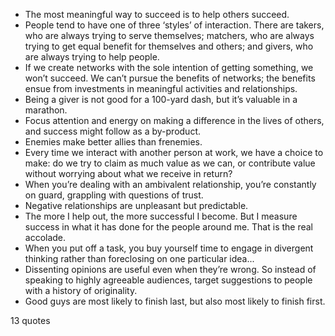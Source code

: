  - The most meaningful way to succeed is to help others succeed.
 - People tend to have one of three ‘styles’ of interaction. There are takers, who are always trying to serve themselves; matchers, who are always trying to get equal benefit for themselves and others; and givers, who are always trying to help people.
 - If we create networks with the sole intention of getting something, we won’t succeed. We can’t pursue the benefits of networks; the benefits ensue from investments in meaningful activities and relationships.
 - Being a giver is not good for a 100-yard dash, but it’s valuable in a marathon.
 - Focus attention and energy on making a difference in the lives of others, and success might follow as a by-product.
 - Enemies make better allies than frenemies.
 - Every time we interact with another person at work, we have a choice to make: do we try to claim as much value as we can, or contribute value without worrying about what we receive in return?
 - When you’re dealing with an ambivalent relationship, you’re constantly on guard, grappling with questions of trust.
 - Negative relationships are unpleasant but predictable.
 - The more I help out, the more successful I become. But I measure success in what it has done for the people around me. That is the real accolade.
 - When you put off a task, you buy yourself time to engage in divergent thinking rather than foreclosing on one particular idea...
 - Dissenting opinions are useful even when they’re wrong. So instead of speaking to highly agreeable audiences, target suggestions to people with a history of originality.
 - Good guys are most likely to finish last, but also most likely to finish first.

13 quotes